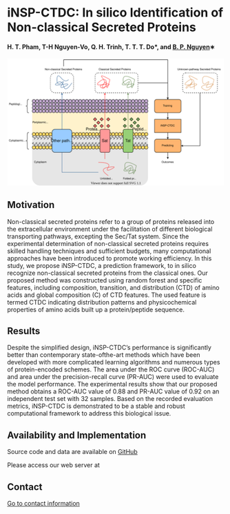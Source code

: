 # iNSP-CTDC: In silico Identification of Non-classical Secreted Proteins

#### H. T. Pham, T-H Nguyen-Vo, Q. H. Trinh, T. T. T. Do*, and [B. P. Nguyen](https://homepages.ecs.vuw.ac.nz/~nguyenb5/about.html)∗


![alt text](https://github.com/mldlproject/2020-iNSP-CTDC/blob/main/iNSP-CDTC-abs.svg)

## Motivation
Non-classical secreted proteins refer to a group of proteins released into the extracellular 
environment under the facilitation of different biological transporting pathways, excepting the Sec/Tat system. Since the 
experimental determination of non-classical secreted proteins requires skilled handling techniques and sufficient budgets, 
many computational approaches have been introduced to promote working efficiency. In this study, we propose iNSP-CTDC, 
a prediction framework, to in silico recognize non-classical secreted proteins from the classical ones. Our proposed method 
was constructed using random forest and specific features, including composition, transition, and distribution (CTD) of 
amino acids and global composition (C) of CTD features. The used feature is termed CTDC indicating distribution patterns 
and physicochemical properties of amino acids built up a protein/peptide sequence.

## Results
Despite the simplified design, iNSP-CTDC’s performance is significantly better than contemporary state-ofthe-art 
methods which have been developed with more complicated learning algorithms and numerous types of protein-encoded schemes. The 
area under the ROC curve (ROC-AUC) and area under the precision-recall curve (PR-AUC) were used to evaluate the model performance. 
The experimental results show that our proposed method obtains a ROC-AUC value of 0.88 and PR-AUC value of 0.92 on an independent 
test set with 32 samples. Based on the recorded evaluation metrics, iNSP-CTDC is demonstrated to be a stable and robust computational 
framework to address this biological issue.

## Availability and Implementation
Source code and data are available on [GitHub](https://github.com/mldlproject/2020-iNSP-CTDC)

Please access our web server at

## Contact 
[Go to contact information](https://homepages.ecs.vuw.ac.nz/~nguyenb5/contact.html)
